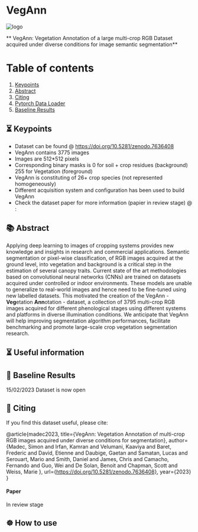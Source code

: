 

# VegAnn

![logo]()

** VegAnn: Vegetation Annotation of a large multi-crop RGB Dataset acquired under diverse conditions for image semantic segmentation**


# Table of contents
1. [Keypoints](#Keypoints)
1. [Abstract](#📚-Abstract)
3. [Citing](#Citing)
3. [Pytorch Data Loader](#loader)
3. [Baseline Results](#base)



## ⏳ Keypoints <a name="Keypoints"></a>

- Dataset can be found @ https://doi.org/10.5281/zenodo.7636408 
- VegAnn contains 3775 images 
- Images are 512*512 pixels 
- Corresponding binary masks is 0 for soil + crop residues (background) 255 for Vegetation (foreground)
- VegAnn is constituting of 26+ crop species (not represented homogeneously)
- Different acquisition system and configuration has been used to build VegAnn
- Check the dataset paper for more information (papier in review stage) @ :

## 📚 Abstract <a name="Abstract"></a>

  Applying deep learning to images of cropping systems provides new knowledge and insights in research and commercial applications. Semantic segmentation or pixel-wise classification, of RGB images acquired at the ground level, into vegetation and background is a critical step in the estimation of several canopy traits. Current state of the art methodologies based on convolutional neural networks (CNNs) are trained on datasets acquired under controlled or indoor environments. These models are unable to generalize to real-world images and hence need to be fine-tuned using new labelled datasets. This motivated the creation of the VegAnn - **Veg**etation **Ann**otation - dataset, a collection of 3795 multi-crop RGB images acquired for different phenological stages using different systems and platforms in diverse illumination conditions. We anticipate that VegAnn will help improving segmentation algorithm performances, facilitate benchmarking and promote large-scale crop vegetation segmentation research.



## ⏳ Useful information <a name="Useful information"></a>

##  📝 Baseline Results <a name="base"></a>
15/02/2023 Dataset is now open

## 📝 Citing

If you find this dataset useful, please cite:

@article{madec2023,
  title={VegAnn: Vegetation Annotation of multi-crop RGB images acquired under diverse conditions for segmentation},
  author={Madec, Simon  and Irfan, Kamran and Velumani, Kaaviya and Baret, Frederic and David, Etienne  and Daubige, Gaetan  and Samatan, Lucas   and Serouart, Mario and Smith, Daniel  and James, Chris  and Camacho, Fernando  and Guo, Wei and De Solan, Benoit  and Chapman, Scott and Weiss, Marie },
  url={https://doi.org/10.5281/zenodo.7636408},
  year={2023}
}
#### Paper <a name="Paper"></a>
In review stage


## ☸️ How to use

